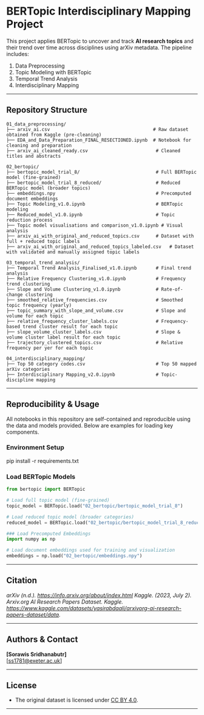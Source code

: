 # BERTopic Interdisciplinary Mapping Project

This project applies BERTopic to uncover and track **AI research topics** and their trend over time across disciplines using arXiv metadata. The pipeline includes:

1. Data Preprocessing  
2. Topic Modeling with BERTopic  
3. Temporal Trend Analysis  
4. Interdisciplinary Mapping

---

## Repository Structure

```text
01_data_preprocessing/
├── arxiv_ai.csv                                      # Raw dataset obtained from Kaggle (pre-cleaning)
├── EDA_and_Data_Preparation_FINAL_RESECTIONED.ipynb  # Notebook for cleaning and preparation
├── arxiv_ai_cleaned_ready.csv                         # Cleaned titles and abstracts

02_bertopic/
├── bertopic_model_trial_8/                            # Full BERTopic model (fine-grained)
├── bertopic_model_trial_8_reduced/                    # Reduced BERTopic model (broader topics)
├── embeddings.npy                                     # Precomputed document embeddings
├── Topic Modeling_v1.0.ipynb                          # BERTopic modeling
├── Reduced_model_v1.0.ipynb                           # Topic reduction process
├── Topic model visualisations and comparison_v1.0.ipynb # Visual analysis
├── arxiv_ai_with_original_and_reduced_topics.csv      # Dataset with full + reduced topic labels
├── arxiv_ai_with_original_and_reduced_topics_labeled.csv   # Dataset with validated and manually assigned topic labels

03_temporal_trend_analysis/
├── Temporal Trend Analysis_Finalised_v1.0.ipynb       # Final trend analysis
├── Relative Frequency Clustering_v1.0.ipynb           # Frequency trend clustering
├── Slope and Volume Clustering_v1.0.ipynb             # Rate-of-change clustering
├── smoothed_relative_frequencies.csv                  # Smoothed topic frequency (yearly)
├── topic_summary_with_slope_and_volume.csv            # Slope and volume for each topic
├── relative_frequency_cluster_labels.csv              # Frequency-based trend cluster result for each topic
├── slope_volume_cluster_labels.csv                    # Slope & volume cluster label result for each topic
├── trajectory_clustered_topics.csv                    # Relative frequency per yer for each topic

04_interdisciplinary_mapping/
├── Top 50 category codes.csv                          # Top 50 mapped arXiv categories
├── Interdisciplinary Mapping_v2.0.ipynb               # Topic-discipline mapping

```
---

## Reproducibility & Usage

All notebooks in this repository are self-contained and reproducible using the data and models provided. Below are examples for loading key components.

### Environment Setup
pip install -r requirements.txt

### Load BERTopic Models

```python
from bertopic import BERTopic

# Load full topic model (fine-grained)
topic_model = BERTopic.load("02_bertopic/bertopic_model_trial_8")

# Load reduced topic model (broader categories)
reduced_model = BERTopic.load("02_bertopic/bertopic_model_trial_8_reduced")

### Load Precomputed Embeddings
import numpy as np

# Load document embeddings used for training and visualization
embeddings = np.load("02_bertopic/embeddings.npy")
```
---

## Citation
  _arXiv (n.d.). https://info.arxiv.org/about/index.html_
  _Kaggle. (2023, July 2). Arxiv.org AI Research Papers Dataset. Kaggle. https://www.kaggle.com/datasets/yasirabdaali/arxivorg-ai-research-papers-dataset/data._

---

## Authors & Contact

**[Sorawis Sridhanabutr]**  
[ss1781@exeter.ac.uk]

---

## License

- The original dataset is licensed under [CC BY 4.0](https://creativecommons.org/licenses/by/4.0/).

---